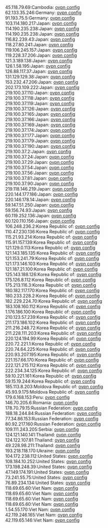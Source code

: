 45.118.79.69:Cambodia: [ovpn config](vpn/45_118_79_69.ovpn)  
62.133.35.246:Germany: [ovpn config](vpn/62_133_35_246.ovpn)  
91.193.75.5:Germany: [ovpn config](vpn/91_193_75_5.ovpn)  
103.114.180.217:Japan: [ovpn config](vpn/103_114_180_217.ovpn)  
114.190.235.238:Japan: [ovpn config](vpn/114_190_235_238.ovpn)  
114.190.235.238:Japan: [ovpn config](vpn/114_190_235_238.ovpn)  
116.82.239.43:Japan: [ovpn config](vpn/116_82_239_43.ovpn)  
118.27.80.241:Japan: [ovpn config](vpn/118_27_80_241.ovpn)  
119.106.245.157:Japan: [ovpn config](vpn/119_106_245_157.ovpn)  
119.228.37.206:Japan: [ovpn config](vpn/119_228_37_206.ovpn)  
121.3.189.138:Japan: [ovpn config](vpn/121_3_189_138.ovpn)  
126.1.58.195:Japan: [ovpn config](vpn/126_1_58_195.ovpn)  
126.88.117.37:Japan: [ovpn config](vpn/126_88_117_37.ovpn)  
131.129.129.38:Japan: [ovpn config](vpn/131_129_129_38.ovpn)  
153.232.47.206:Japan: [ovpn config](vpn/153_232_47_206.ovpn)  
202.173.109.222:Japan: [ovpn config](vpn/202_173_109_222.ovpn)  
219.100.37.110:Japan: [ovpn config](vpn/219_100_37_110.ovpn)  
219.100.37.118:Japan: [ovpn config](vpn/219_100_37_118.ovpn)  
219.100.37.119:Japan: [ovpn config](vpn/219_100_37_119.ovpn)  
219.100.37.126:Japan: [ovpn config](vpn/219_100_37_126.ovpn)  
219.100.37.165:Japan: [ovpn config](vpn/219_100_37_165.ovpn)  
219.100.37.166:Japan: [ovpn config](vpn/219_100_37_166.ovpn)  
219.100.37.169:Japan: [ovpn config](vpn/219_100_37_169.ovpn)  
219.100.37.174:Japan: [ovpn config](vpn/219_100_37_174.ovpn)  
219.100.37.177:Japan: [ovpn config](vpn/219_100_37_177.ovpn)  
219.100.37.179:Japan: [ovpn config](vpn/219_100_37_179.ovpn)  
219.100.37.190:Japan: [ovpn config](vpn/219_100_37_190.ovpn)  
219.100.37.2:Japan: [ovpn config](vpn/219_100_37_2.ovpn)  
219.100.37.24:Japan: [ovpn config](vpn/219_100_37_24.ovpn)  
219.100.37.29:Japan: [ovpn config](vpn/219_100_37_29.ovpn)  
219.100.37.54:Japan: [ovpn config](vpn/219_100_37_54.ovpn)  
219.100.37.56:Japan: [ovpn config](vpn/219_100_37_56.ovpn)  
219.100.37.81:Japan: [ovpn config](vpn/219_100_37_81.ovpn)  
219.100.37.90:Japan: [ovpn config](vpn/219_100_37_90.ovpn)  
219.118.146.219:Japan: [ovpn config](vpn/219_118_146_219.ovpn)  
220.144.177.186:Japan: [ovpn config](vpn/220_144_177_186.ovpn)  
220.146.178.14:Japan: [ovpn config](vpn/220_146_178_14.ovpn)  
59.147.51.250:Japan: [ovpn config](vpn/59_147_51_250.ovpn)  
59.156.74.93:Japan: [ovpn config](vpn/59_156_74_93.ovpn)  
60.119.252.136:Japan: [ovpn config](vpn/60_119_252_136.ovpn)  
60.120.110.156:Japan: [ovpn config](vpn/60_120_110_156.ovpn)  
106.248.236.2:Korea Republic of: [ovpn config](vpn/106_248_236_2.ovpn)  
110.47.230.136:Korea Republic of: [ovpn config](vpn/110_47_230_136.ovpn)  
115.21.93.214:Korea Republic of: [ovpn config](vpn/115_21_93_214.ovpn)  
115.91.157.139:Korea Republic of: [ovpn config](vpn/115_91_157_139.ovpn)  
121.129.0.113:Korea Republic of: [ovpn config](vpn/121_129_0_113.ovpn)  
121.143.185.135:Korea Republic of: [ovpn config](vpn/121_143_185_135.ovpn)  
121.153.241.79:Korea Republic of: [ovpn config](vpn/121_153_241_79.ovpn)  
121.173.146.103:Korea Republic of: [ovpn config](vpn/121_173_146_103.ovpn)  
121.187.21.100:Korea Republic of: [ovpn config](vpn/121_187_21_100.ovpn)  
125.143.188.126:Korea Republic of: [ovpn config](vpn/125_143_188_126.ovpn)  
175.126.8.112:Korea Republic of: [ovpn config](vpn/175_126_8_112.ovpn)  
175.213.116.3:Korea Republic of: [ovpn config](vpn/175_213_116_3.ovpn)  
180.182.117.170:Korea Republic of: [ovpn config](vpn/180_182_117_170.ovpn)  
180.233.228.2:Korea Republic of: [ovpn config](vpn/180_233_228_2.ovpn)  
182.229.224.70:Korea Republic of: [ovpn config](vpn/182_229_224_70.ovpn)  
183.108.160.112:Korea Republic of: [ovpn config](vpn/183_108_160_112.ovpn)  
1.176.186.100:Korea Republic of: [ovpn config](vpn/1_176_186_100.ovpn)  
210.123.57.239:Korea Republic of: [ovpn config](vpn/210_123_57_239.ovpn)  
211.173.186.102:Korea Republic of: [ovpn config](vpn/211_173_186_102.ovpn)  
211.216.248.72:Korea Republic of: [ovpn config](vpn/211_216_248_72.ovpn)  
211.228.111.203:Korea Republic of: [ovpn config](vpn/211_228_111_203.ovpn)  
220.124.194.99:Korea Republic of: [ovpn config](vpn/220_124_194_99.ovpn)  
220.72.221.1:Korea Republic of: [ovpn config](vpn/220_72_221_1.ovpn)  
220.74.64.225:Korea Republic of: [ovpn config](vpn/220_74_64_225.ovpn)  
220.93.207.195:Korea Republic of: [ovpn config](vpn/220_93_207_195.ovpn)  
221.157.66.170:Korea Republic of: [ovpn config](vpn/221_157_66_170.ovpn)  
222.121.215.112:Korea Republic of: [ovpn config](vpn/222_121_215_112.ovpn)  
222.234.34.125:Korea Republic of: [ovpn config](vpn/222_234_34_125.ovpn)  
59.10.221.161:Korea Republic of: [ovpn config](vpn/59_10_221_161.ovpn)  
59.15.19.244:Korea Republic of: [ovpn config](vpn/59_15_19_244.ovpn)  
185.113.8.203:Moldova Republic of: [ovpn config](vpn/185_113_8_203.ovpn)  
45.93.9.175:Moldova Republic of: [ovpn config](vpn/45_93_9_175.ovpn)  
179.6.168.153:Peru: [ovpn config](vpn/179_6_168_153.ovpn)  
146.70.205.6:Romania: [ovpn config](vpn/146_70_205_6.ovpn)  
178.70.79.15:Russian Federation: [ovpn config](vpn/178_70_79_15.ovpn)  
188.18.244.84:Russian Federation: [ovpn config](vpn/188_18_244_84.ovpn)  
77.34.86.153:Russian Federation: [ovpn config](vpn/77_34_86_153.ovpn)  
80.92.217.160:Russian Federation: [ovpn config](vpn/80_92_217_160.ovpn)  
109.111.243.205:Serbia: [ovpn config](vpn/109_111_243_205.ovpn)  
124.121.140.141:Thailand: [ovpn config](vpn/124_121_140_141.ovpn)  
124.122.107.81:Thailand: [ovpn config](vpn/124_122_107_81.ovpn)  
49.228.98.211:Thailand: [ovpn config](vpn/49_228_98_211.ovpn)  
193.218.118.170:Ukraine: [ovpn config](vpn/193_218_118_170.ovpn)  
104.172.238.112:United States: [ovpn config](vpn/104_172_238_112.ovpn)  
108.184.10.252:United States: [ovpn config](vpn/108_184_10_252.ovpn)  
173.198.248.39:United States: [ovpn config](vpn/173_198_248_39.ovpn)  
47.149.174.191:United States: [ovpn config](vpn/47_149_174_191.ovpn)  
73.241.55.75:United States: [ovpn config](vpn/73_241_55_75.ovpn)  
76.89.234.134:United States: [ovpn config](vpn/76_89_234_134.ovpn)  
118.69.65.60:Viet Nam: [ovpn config](vpn/118_69_65_60.ovpn)  
118.69.65.60:Viet Nam: [ovpn config](vpn/118_69_65_60.ovpn)  
118.69.65.60:Viet Nam: [ovpn config](vpn/118_69_65_60.ovpn)  
118.69.65.60:Viet Nam: [ovpn config](vpn/118_69_65_60.ovpn)  
1.54.55.170:Viet Nam: [ovpn config](vpn/1_54_55_170.ovpn)  
42.119.246.165:Viet Nam: [ovpn config](vpn/42_119_246_165.ovpn)  
42.119.65.146:Viet Nam: [ovpn config](vpn/42_119_65_146.ovpn)  
